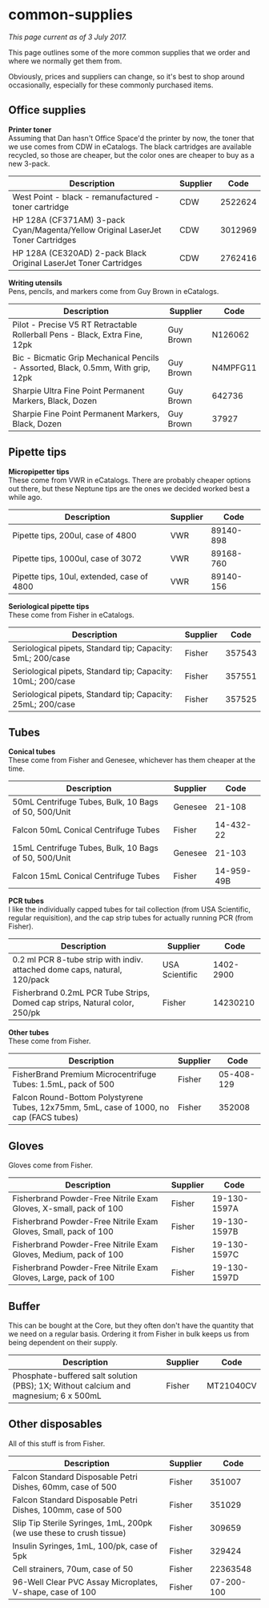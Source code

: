 # common-supplies

_This page current as of 3 July 2017._

This page outlines some of the more common supplies that we order and where we normally get them from.

Obviously, prices and suppliers can change, so it's best to shop around occasionally, especially for these commonly purchased items.

## Office supplies

**Printer toner**  
Assuming that Dan hasn't Office Space'd the printer by now, the toner that we use comes from CDW in eCatalogs. The black cartridges are available recycled, so those are cheaper, but the color ones are cheaper to buy as a new 3-pack.

| Description | Supplier | Code |
| --- | --- | --- |
| West Point - black - remanufactured - toner cartridge | CDW | 2522624 |
| HP 128A \(CF371AM\) 3-pack Cyan/Magenta/Yellow Original LaserJet Toner Cartridges | CDW | 3012969 |
| HP 128A \(CE320AD\) 2-pack Black Original LaserJet Toner Cartridges | CDW | 2762416 |

**Writing utensils**  
Pens, pencils, and markers come from Guy Brown in eCatalogs.

| Description | Supplier | Code |
| --- | --- | --- |
| Pilot - Precise V5 RT Retractable Rollerball Pens - Black, Extra Fine, 12pk | Guy Brown | N126062 |
| Bic - Bicmatic Grip Mechanical Pencils - Assorted, Black, 0.5mm, With grip, 12pk | Guy Brown | N4MPFG11 |
| Sharpie Ultra Fine Point Permanent Markers, Black, Dozen | Guy Brown | 642736 |
| Sharpie Fine Point Permanent Markers, Black, Dozen | Guy Brown | 37927 |

## Pipette tips

**Micropipetter tips**  
These come from VWR in eCatalogs. There are probably cheaper options out there, but these Neptune tips are the ones we decided worked best a while ago.

| Description | Supplier | Code |
| --- | --- | --- |
| Pipette tips, 200ul, case of 4800 | VWR | 89140-898 |
| Pipette tips, 1000ul, case of 3072 | VWR | 89168-760 |
| Pipette tips, 10ul, extended, case of 4800 | VWR | 89140-156 |

**Seriological pipette tips**  
These come from Fisher in eCatalogs.

| Description | Supplier | Code |
| --- | --- | --- |
| Seriological pipets, Standard tip; Capacity: 5mL; 200/case | Fisher | 357543 |
| Seriological pipets, Standard tip; Capacity: 10mL; 200/case | Fisher | 357551 |
| Seriological pipets, Standard tip; Capacity: 25mL; 200/case | Fisher | 357525 |

## Tubes

**Conical tubes**  
These come from Fisher and Genesee, whichever has them cheaper at the time.

| Description | Supplier | Code |
| --- | --- | --- |
| 50mL Centrifuge Tubes, Bulk, 10 Bags of 50, 500/Unit | Genesee | 21-108 |
| Falcon 50mL Conical Centrifuge Tubes | Fisher | 14-432-22 |
| 15mL Centrifuge Tubes, Bulk, 10 Bags of 50, 500/Unit | Genesee | 21-103 |
| Falcon 15mL Conical Centrifuge Tubes | Fisher | 14-959-49B |

**PCR tubes**  
I like the individually capped tubes for tail collection \(from USA Scientific, regular requisition\), and the cap strip tubes for actually running PCR \(from Fisher\).

| Description | Supplier | Code |
| --- | --- | --- |
| 0.2 ml PCR 8-tube strip with indiv. attached dome caps, natural, 120/pack | USA Scientific | 1402-2900 |
| Fisherbrand 0.2mL PCR Tube Strips, Domed cap strips, Natural color, 250/pk | Fisher | 14230210 |

**Other tubes**  
These come from Fisher.

| Description | Supplier | Code |
| --- | --- | --- |
| FisherBrand Premium Microcentrifuge Tubes: 1.5mL, pack of 500 | Fisher | 05-408-129 |
| Falcon Round-Bottom Polystyrene Tubes, 12x75mm, 5mL, case of 1000, no cap \(FACS tubes\) | Fisher | 352008 |

## Gloves

Gloves come from Fisher.

| Description | Supplier | Code |
| --- | --- | --- |
| Fisherbrand Powder-Free Nitrile Exam Gloves, X-small, pack of 100 | Fisher | 19-130-1597A |
| Fisherbrand Powder-Free Nitrile Exam Gloves, Small, pack of 100 | Fisher | 19-130-1597B |
| Fisherbrand Powder-Free Nitrile Exam Gloves, Medium, pack of 100 | Fisher | 19-130-1597C |
| Fisherbrand Powder-Free Nitrile Exam Gloves, Large, pack of 100 | Fisher | 19-130-1597D |

## Buffer

This can be bought at the Core, but they often don't have the quantity that we need on a regular basis. Ordering it from Fisher in bulk keeps us from being dependent on their supply.

| Description | Supplier | Code |
| --- | --- | --- |
| Phosphate-buffered salt solution \(PBS\); 1X; Without calcium and magnesium; 6 x 500mL | Fisher | MT21040CV |

## Other disposables

All of this stuff is from Fisher.

| Description | Supplier | Code |
| --- | --- | --- |
| Falcon Standard Disposable Petri Dishes, 60mm, case of 500 | Fisher | 351007 |
| Falcon Standard Disposable Petri Dishes, 100mm, case of 500 | Fisher | 351029 |
| Slip Tip Sterile Syringes, 1mL, 200pk \(we use these to crush tissue\) | Fisher | 309659 |
| Insulin Syringes, 1mL, 100/pk, case of 5pk | Fisher | 329424 |
| Cell strainers, 70um, case of 50 | Fisher | 22363548 |
| 96-Well Clear PVC Assay Microplates, V-shape, case of 100 | Fisher | 07-200-100 |

